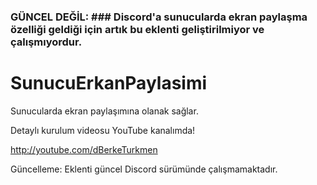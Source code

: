 ### GÜNCEL DEĞİL: ### Discord'a sunucularda ekran paylaşma özelliği geldiği için artık bu eklenti geliştirilmiyor ve çalışmıyordur.

# SunucuErkanPaylasimi
Sunucularda ekran paylaşımına olanak sağlar.

Detaylı kurulum videosu YouTube kanalımda!

http://youtube.com/dBerkeTurkmen

Güncelleme: Eklenti güncel Discord sürümünde çalışmamaktadır.
